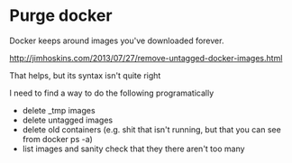 # Purge docker

Docker keeps around images you've downloaded forever. 

<http://jimhoskins.com/2013/07/27/remove-untagged-docker-images.html>

That helps, but its syntax isn't quite right

I need to find a way to do the following programatically

- delete _tmp images
- delete untagged images
- delete old containers (e.g. shit that isn't running, but that you can see from docker ps -a)
- list images and sanity check that they there aren't too many
